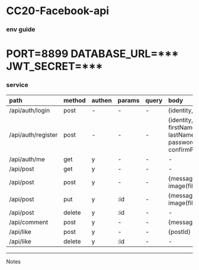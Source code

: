 CC20-Facebook-api
===
### env guide
PORT=8899
DATABASE_URL=***
JWT_SECRET=***
===
### service

|path |method |authen |params |query |body |
|:-- |:-- |:-- |:-- |:-- |:--
|/api/auth/login|post|-|-|-|{identity,password}
|/api/auth/register|post|-|-|-| {identity, firstName, lastName, password, confirmPassword}
|/api/auth/me|get|y|-|-|-|
|/api/post|get|y|-|-|-|
|/api/post|post|y|-|-|{message, image(file)}
|/api/post|put|y|:id|-|{message, image(file)}
|/api/post|delete|y|:id|-|-
|/api/comment|post|y|-|-|{message, postId}
|/api/like|post|y|-|-|{postId}
|/api/like|delete|y|:id|-|-

---
Notes
